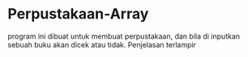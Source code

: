 # Perpustakaan-Array
program ini dibuat untuk membuat perpustakaan, dan bila di inputkan sebuah buku akan dicek atau tidak. Penjelasan terlampir
